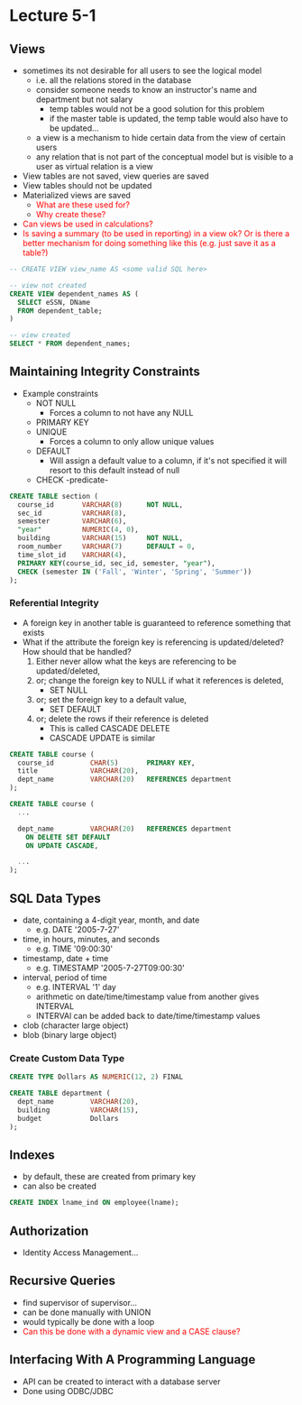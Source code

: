 
<style>
  .question {
    color: red;
  }

  .answer {
    color: green;
  }
</style>

# Lecture 5-1

## Views

* sometimes its not desirable for all users to see the logical model
  * i.e. all the relations stored in the database
  * consider someone needs to know an instructor's name and department but not salary
    * temp tables would not be a good solution for this problem
    * if the master table is updated, the temp table would also have to be updated...
  * a view is a mechanism to hide certain data from the view of certain users
  * any relation that is not part of the conceptual model but is visible to a user as virtual relation is a view
* View tables are not saved, view queries are saved
* View tables should not be updated
* Materialized views are saved
  * <span class="question">What are these used for?</span>
  * <span class="question">Why create these?</span>
* <span class="question">Can views be used in calculations?</span>
* <span class="question">Is saving a summary (to be used in reporting) in a view ok? Or is there a better mechanism for doing something like this (e.g. just save it as a table?)</span>


```sql
-- CREATE VIEW view_name AS <some valid SQL here>

-- view not created
CREATE VIEW dependent_names AS (
  SELECT eSSN, DName
  FROM dependent_table;
)

-- view created
SELECT * FROM dependent_names;
```

## Maintaining Integrity Constraints

* Example constraints
  * NOT NULL
    * Forces a column to not have any NULL
  * PRIMARY KEY
  * UNIQUE
    * Forces a column to only allow unique values
  * DEFAULT
    * Will assign a default value to a column, if it's not specified it will resort to this default instead of null
  * CHECK -predicate-

```sql
CREATE TABLE section (
  course_id       VARCHAR(8)      NOT NULL,
  sec_id          VARCHAR(8),
  semester        VARCHAR(6),
  "year"          NUMERIC(4, 0),
  building        VARCHAR(15)     NOT NULL,
  room_number     VARCHAR(7)      DEFAULT = 0,
  time_slot_id    VARCHAR(4), 
  PRIMARY KEY(course_id, sec_id, semester, "year"),
  CHECK (semester IN ('Fall', 'Winter', 'Spring', 'Summer'))
);
```

### Referential Integrity

* A foreign key in another table is guaranteed to reference something that exists
* What if the attribute the foreign key is referencing is updated/deleted? How should that be handled?
  1. Either never allow what the keys are referencing to be updated/deleted,
  2. or; change the foreign key to NULL if what it references is deleted,
      * SET NULL
  3. or; set the foreign key to a default value,
      * SET DEFAULT
  4. or; delete the rows if their reference is deleted
      * This is called CASCADE DELETE
      * CASCADE UPDATE is similar

```sql
CREATE TABLE course (
  course_id         CHAR(5)       PRIMARY KEY,
  title             VARCHAR(20),
  dept_name         VARCHAR(20)   REFERENCES department 
);

CREATE TABLE course (
  ...

  dept_name         VARCHAR(20)   REFERENCES department 
    ON DELETE SET DEFAULT
    ON UPDATE CASCADE,

  ...
);
```

## SQL Data Types

* date, containing a 4-digit year, month, and date
  * e.g. DATE '2005-7-27'
* time, in hours, minutes, and seconds
  * e.g. TIME '09:00:30'
* timestamp, date + time
  * e.g. TIMESTAMP '2005-7-27T09:00:30'
* interval, period of time
  * e.g. INTERVAL '1' day
  * arithmetic on date/time/timestamp value from another gives INTERVAL
  * INTERVAl can be added back to date/time/timestamp values
* clob (character large object)
* blob (binary large object)

### Create Custom Data Type

```sql
CREATE TYPE Dollars AS NUMERIC(12, 2) FINAL

CREATE TABLE department (
  dept_name         VARCHAR(20),
  building          VARCHAR(15),
  budget            Dollars
);
```

## Indexes

* by default, these are created from primary key
* can also be created

```sql
CREATE INDEX lname_ind ON employee(lname);
```

## Authorization

* Identity Access Management...

## Recursive Queries

* find supervisor of supervisor...
* can be done manually with UNION
* would typically be done with a loop
* <span class="question">Can this be done with a dynamic view and a CASE clause?</span>

## Interfacing With A Programming Language

* API can be created to interact with a database server
* Done using ODBC/JDBC
